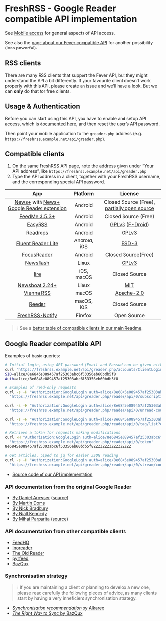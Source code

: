 # FreshRSS - Google Reader compatible API implementation

See [Mobile access](../users/06_Mobile_access.md) for general aspects of API access.

See also the [page about our Fever compatible API](06_Fever_API.md) for another possibility (less powerful).

## RSS clients

There are many RSS clients that support the Fever API, but they might understand the API a bit differently.
If your favourite client doesn’t work properly with this API, please create an issue and we’ll have a look.
But we can **only** do that for free clients.

## Usage & Authentication

Before you can start using this API, you have to enable and setup API access, which is [documented here](../users/06_Mobile_access.md),
and then reset the user’s API password.

Then point your mobile application to the `greader.php` address (e.g. `https://freshrss.example.net/api/greader.php`).

## Compatible clients

1. On the same FreshRSS API page, note the address given under “Your API address”, like `https://freshrss.example.net/api/greader.php`
2. Type the API address in a client, together with your FreshRSS username, and the corresponding special API password.

| App                                                                                | Platform            | License                                            |
|:----------------------------------------------------------------------------------:|:-------------------:|:--------------------------------------------------------:|
|[News+](https://github.com/noinnion/newsplus/blob/master/apk/NewsPlus_202.apk) with [News+ Google Reader extension](https://github.com/noinnion/newsplus/blob/master/apk/GoogleReaderCloneExtension_101.apk) |Android|Closed Source (Free), [partially open source](https://github.com/noinnion/newsplus/blob/master/extensions/GoogleReaderCloneExtension/src/com/noinnion/android/newsplus/extension/google_reader/GoogleReaderClient.java)|
|[FeedMe 3.5.3+](https://play.google.com/store/apps/details?id=com.seazon.feedme) |Android                  |Closed Source (Free)                                             |
|[EasyRSS](https://github.com/Alkarex/EasyRSS)                          |Android                |[GPLv3](https://github.com/Alkarex/EasyRSS/blob/master/license.txt) ([F-Droid](https://f-droid.org/packages/org.freshrss.easyrss/))|
|[Readrops](https://github.com/readrops/Readrops) |Android                  |[GPLv3](https://github.com/readrops/Readrops/blob/develop/LICENSE)                                             |
|[Fluent Reader Lite](https://hyliu.me/fluent-reader-lite/) |Android, iOS            |[BSD-3](https://github.com/yang991178/fluent-reader-lite)                                             |
|[FocusReader](https://play.google.com/store/apps/details?id=allen.town.focus.reader) |Android                  |Closed Source(Free)                                              |
|[Newsflash](https://gitlab.com/news-flash/news_flash_gtk/)                          |Linux                |[GPLv3](https://gitlab.com/news-flash/news_flash_gtk/) |
|[lire](https://lireapp.com/)                                                        |iOS, macOS           |Closed Source                                             |
|[Newsboat 2.24+](https://newsboat.org/)                           |Linux                |[MIT](https://github.com/newsboat/newsboat/blob/master/LICENSE)                                              |
|[Vienna RSS](http://www.vienna-rss.com/)                           |macOS                |[Apache-2.0](https://github.com/ViennaRSS/vienna-rss/blob/master/LICENCE.md)                                              |
|[Reeder](https://www.reederapp.com/)                           |macOS, iOS                |Closed Source                                              |
|[FreshRSS-Notify](https://addons.mozilla.org/firefox/addon/freshrss-notify-webextension/)                           |Firefox                |Open Source                                              |

> ℹ️ See a [better table of compatible clients in our main Readme](https://github.com/FreshRSS/FreshRSS/blob/edge/README.md#apis--native-apps).

## Google Reader compatible API

Examples of basic queries:

```sh
# Initial login, using API password (Email and Passwd can be given either as GET, or POST - better)
curl 'https://freshrss.example.net/api/greader.php/accounts/ClientLogin?Email=alice&Passwd=Abcdef123456'
SID=alice/8e6845e089457af25303abc6f53356eb60bdb5f8
Auth=alice/8e6845e089457af25303abc6f53356eb60bdb5f8

# Examples of read-only requests
curl -s -H "Authorization:GoogleLogin auth=alice/8e6845e089457af25303abc6f53356eb60bdb5f8" \
  'https://freshrss.example.net/api/greader.php/reader/api/0/subscription/list?output=json'

curl -s -H "Authorization:GoogleLogin auth=alice/8e6845e089457af25303abc6f53356eb60bdb5f8" \
  'https://freshrss.example.net/api/greader.php/reader/api/0/unread-count?output=json'

curl -s -H "Authorization:GoogleLogin auth=alice/8e6845e089457af25303abc6f53356eb60bdb5f8" \
  'https://freshrss.example.net/api/greader.php/reader/api/0/tag/list?output=json'

# Retrieve a token for requests making modifications
curl -H "Authorization:GoogleLogin auth=alice/8e6845e089457af25303abc6f53356eb60bdb5f8" \
  'https://freshrss.example.net/api/greader.php/reader/api/0/token'
8e6845e089457af25303abc6f53356eb60bdb5f8ZZZZZZZZZZZZZZZZZ

# Get articles, piped to jq for easier JSON reading
curl -s -H "Authorization:GoogleLogin auth=alice/8e6845e089457af25303abc6f53356eb60bdb5f8" \
  'https://freshrss.example.net/api/greader.php/reader/api/0/stream/contents/reading-list' | jq .
```

* [Source code of our API implementation](https://github.com/FreshRSS/FreshRSS/blob/edge/p/api/greader.php)

### API documentation from the original Google Reader

* [By Daniel Arowser](https://web.archive.org/web/20130710044440/http://undoc.in/api.html) ([source](https://github.com/arowser/google-reader-api))
* [By Martin Doms](https://web.archive.org/web/20210126115837/https://blog.martindoms.com/2009/10/16/using-the-google-reader-api-part-2/)
* [By Nick Bradbury](https://inessential.com/2013/03/14/google_reader_api_documentation)
* [By Niall Kennedy](https://web.archive.org/web/20170426184845/http://www.niallkennedy.com/blog/2005/12/google-reader-api.html)
* [By Mihai Parparita](https://web.archive.org/web/20140919042419/http://code.google.com/p/google-reader-api/w/list) ([source](https://github.com/mihaip/google-reader-api))

### API documentation from other compatible clients

* [FeedHQ](https://feedhq.readthedocs.io/en/latest/api/index.html)
* [Inoreader](https://www.inoreader.com/developers/)
* [The Old Reader](https://github.com/theoldreader/api)
* [pyrfeed](http://code.google.com/p/pyrfeed/wiki/GoogleReaderAPI)
* [BazQux](https://github.com/bazqux/bazqux-api)

### Synchronisation strategy

> ℹ️ If you are maintaining a client or planning to develop a new one, please read carefully the following pieces of advice,
as many clients start by having a very inneficient synchronisation strategy.

* [*Synchronisation recommendation* by Alkarex](https://github.com/FreshRSS/FreshRSS/issues/2566#issuecomment-541317776)
* [*The Right Way to Sync* by BazQux](https://github.com/bazqux/bazqux-api#user-content-the-right-way-to-sync)
